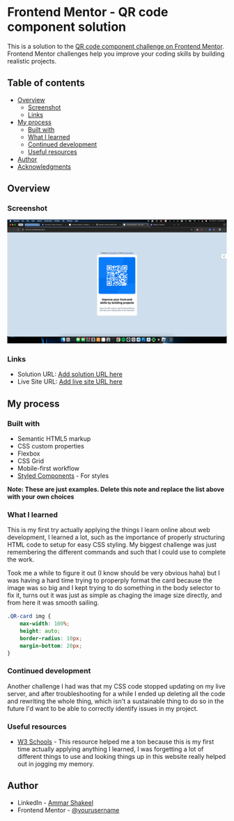 # Frontend Mentor - QR code component solution

This is a solution to the [QR code component challenge on Frontend Mentor](https://www.frontendmentor.io/challenges/qr-code-component-iux_sIO_H). Frontend Mentor challenges help you improve your coding skills by building realistic projects. 

## Table of contents

- [Overview](#overview)
  - [Screenshot](#screenshot)
  - [Links](#links)
- [My process](#my-process)
  - [Built with](#built-with)
  - [What I learned](#what-i-learned)
  - [Continued development](#continued-development)
  - [Useful resources](#useful-resources)
- [Author](#author)
- [Acknowledgments](#acknowledgments)

## Overview

### Screenshot

![](./screenshot.png)

### Links

- Solution URL: [Add solution URL here](https://github.com/ammarshakeel1/didactic-adventure/tree/main)
- Live Site URL: [Add live site URL here](https://ammarshakeel1.github.io/didactic-adventure/)

## My process

### Built with

- Semantic HTML5 markup
- CSS custom properties
- Flexbox
- CSS Grid
- Mobile-first workflow
- [Styled Components](https://styled-components.com/) - For styles

**Note: These are just examples. Delete this note and replace the list above with your own choices**

### What I learned

This is my first try actually applying the things I learn online about web development, I learned a lot, such as the importance of properly structuring HTML code to setup for easy CSS styling. My biggest challenge was just remembering the different commands and such that I could use to complete the work. 

Took me a while to figure it out (I know should be very obvious haha) but I was having a hard time trying to properply format the card because the image was so big and I kept trying to do something in the body selector to fix it, turns out it was just as simple as chaging the image size directly, and from here it was smooth sailing.


```css
.QR-card img {
    max-width: 100%;
    height: auto;
    border-radius: 10px;
    margin-bottom: 20px;
}
```

### Continued development

Another challenge I had was that my CSS code stopped updating on my live server, and after troubleshooting for a while I ended up deleting all the code and rewriting the whole thing, which isn't a sustainable thing to do so in the future I'd want to be able to correctly identify issues in my project.

### Useful resources

- [W3 Schools](https://www.w3schools.com/html/html_css.asp) - This resource helped me a ton because this is my first time actually applying anything I learned, I was forgetting a lot of different things to use and looking things up in this website really helped out in jogging my memory.

## Author

- LinkedIn - [Ammar Shakeel](www.linkedin.com/in/ammar-shakeel-69436b282)
- Frontend Mentor - [@yourusername](https://www.frontendmentor.io/profile/ammarshakeel1)

